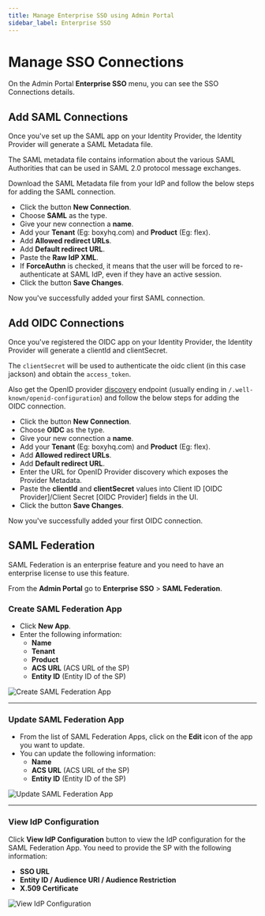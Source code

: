 ```yaml
---
title: Manage Enterprise SSO using Admin Portal
sidebar_label: Enterprise SSO
---
```


# Manage SSO Connections

On the Admin Portal **Enterprise SSO** menu, you can see the SSO Connections details.

## Add SAML Connections

Once you've set up the SAML app on your Identity Provider, the Identity Provider will generate a SAML Metadata file.

The SAML metadata file contains information about the various SAML Authorities that can be used in SAML 2.0 protocol message exchanges.

Download the SAML Metadata file from your IdP and follow the below steps for adding the SAML connection.

- Click the button **New Connection**.
- Choose **SAML** as the type.
- Give your new connection a **name**.
- Add your **Tenant** (Eg: boxyhq.com) and **Product** (Eg: flex).
- Add **Allowed redirect URLs**.
- Add **Default redirect URL**.
- Paste the **Raw IdP XML**.
- If **ForceAuthn** is checked, it means that the user will be forced to re-authenticate at SAML IdP, even if they have an active session.
- Click the button **Save Changes**.

Now you've successfully added your first SAML connection.

## Add OIDC Connections

Once you've registered the OIDC app on your Identity Provider, the Identity Provider will generate a clientId and clientSecret.

The `clientSecret` will be used to authenticate the oidc client (in this case jackson) and obtain the `access_token`.

Also get the OpenID provider [discovery](https://openid.net/specs/openid-connect-discovery-1_0.html#ProviderConfig) endpoint (usually ending in `/.well-known/openid-configuration`) and follow the below steps for adding the OIDC connection.

- Click the button **New Connection**.
- Choose **OIDC** as the type.
- Give your new connection a **name**.
- Add your **Tenant** (Eg: boxyhq.com) and **Product** (Eg: flex).
- Add **Allowed redirect URLs**.
- Add **Default redirect URL**.
- Enter the URL for OpenID Provider discovery which exposes the Provider Metadata.
- Paste the **clientId** and **clientSecret** values into Client ID [OIDC Provider]/Client Secret [OIDC Provider] fields in the UI.
- Click the button **Save Changes**.

Now you've successfully added your first OIDC connection.

## SAML Federation

SAML Federation is an enterprise feature and you need to have an enterprise license to use this feature.

From the **Admin Portal** go to **Enterprise SSO** > **SAML Federation**.

### Create SAML Federation App

- Click **New App**.
- Enter the following information:
  - **Name**
  - **Tenant**
  - **Product**
  - **ACS URL** (ACS URL of the SP)
  - **Entity ID** (Entity ID of the SP)

![Create SAML Federation App](/images/docs/admin-portal/saml-federation/create-saml-federation-app.png)

---

### Update SAML Federation App

- From the list of SAML Federation Apps, click on the **Edit** icon of the app you want to update.
- You can update the following information:
  - **Name**
  - **ACS URL** (ACS URL of the SP)
  - **Entity ID** (Entity ID of the SP)

![Update SAML Federation App](/images/docs/admin-portal/saml-federation/update-saml-federation-app.png)

---

### View IdP Configuration

Click **View IdP Configuration** button to view the IdP configuration for the SAML Federation App. You need to provide the SP with the following information:

- **SSO URL**
- **Entity ID / Audience URI / Audience Restriction**
- **X.509 Certificate**

![View IdP Configuration](/images/docs/admin-portal/saml-federation/view-idp-configuration.png)
